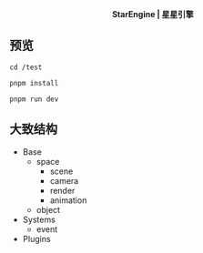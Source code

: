 <p style="text-align: center"><strong>StarEngine | 星星引擎</strong></p>

## 预览
```
cd /test
```
```
pnpm install
```
```
pnpm run dev
```

## 大致结构

- Base
  - space
    - scene
    - camera
    - render
    - animation
  - object
- Systems
  - event
- Plugins